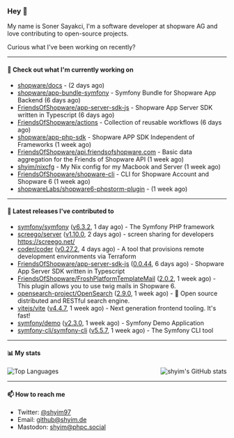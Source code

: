 ### Hey 👋

My name is Soner Sayakci, I'm a software developer at shopware AG and love contributing to open-source projects.

Curious what I've been working on recently?

---

#### 👷 Check out what I'm currently working on

- [shopware/docs](https://github.com/shopware/docs) -  (2 days ago)
- [shopware/app-bundle-symfony](https://github.com/shopware/app-bundle-symfony) - Symfony Bundle for Shopware App Backend (6 days ago)
- [FriendsOfShopware/app-server-sdk-js](https://github.com/FriendsOfShopware/app-server-sdk-js) - Shopware App Server SDK written in Typescript (6 days ago)
- [FriendsOfShopware/actions](https://github.com/FriendsOfShopware/actions) - Collection of reusable workflows (6 days ago)
- [shopware/app-php-sdk](https://github.com/shopware/app-php-sdk) - Shopware APP SDK Independent of Frameworks (1 week ago)
- [FriendsOfShopware/api.friendsofshopware.com](https://github.com/FriendsOfShopware/api.friendsofshopware.com) - Basic data aggregation for the Friends of Shopware API (1 week ago)
- [shyim/nixcfg](https://github.com/shyim/nixcfg) - My Nix config for my Macbook and Server (1 week ago)
- [FriendsOfShopware/shopware-cli](https://github.com/FriendsOfShopware/shopware-cli) - CLI for Shopware Account and Shopware 6 (1 week ago)
- [shopwareLabs/shopware6-phpstorm-plugin](https://github.com/shopwareLabs/shopware6-phpstorm-plugin) -  (1 week ago)

---

#### 🔭 Latest releases I've contributed to

- [symfony/symfony](https://github.com/symfony/symfony) ([v6.3.2](https://github.com/symfony/symfony/releases/tag/v6.3.2), 1 day ago) - The Symfony PHP framework
- [screego/server](https://github.com/screego/server) ([v1.10.0](https://github.com/screego/server/releases/tag/v1.10.0), 2 days ago) - screen sharing for developers https://screego.net/
- [coder/coder](https://github.com/coder/coder) ([v0.27.2](https://github.com/coder/coder/releases/tag/v0.27.2), 4 days ago) - A tool that provisions remote development environments via Terraform
- [FriendsOfShopware/app-server-sdk-js](https://github.com/FriendsOfShopware/app-server-sdk-js) ([0.0.44](https://github.com/FriendsOfShopware/app-server-sdk-js/releases/tag/0.0.44), 6 days ago) - Shopware App Server SDK written in Typescript
- [FriendsOfShopware/FroshPlatformTemplateMail](https://github.com/FriendsOfShopware/FroshPlatformTemplateMail) ([2.0.2](https://github.com/FriendsOfShopware/FroshPlatformTemplateMail/releases/tag/2.0.2), 1 week ago) - This plugin allows you to use twig mails in Shopware 6.
- [opensearch-project/OpenSearch](https://github.com/opensearch-project/OpenSearch) ([2.9.0](https://github.com/opensearch-project/OpenSearch/releases/tag/2.9.0), 1 week ago) - 🔎 Open source distributed and RESTful search engine.
- [vitejs/vite](https://github.com/vitejs/vite) ([v4.4.7](https://github.com/vitejs/vite/releases/tag/v4.4.7), 1 week ago) - Next generation frontend tooling. It&#39;s fast!
- [symfony/demo](https://github.com/symfony/demo) ([v2.3.0](https://github.com/symfony/demo/releases/tag/v2.3.0), 1 week ago) - Symfony Demo Application
- [symfony-cli/symfony-cli](https://github.com/symfony-cli/symfony-cli) ([v5.5.7](https://github.com/symfony-cli/symfony-cli/releases/tag/v5.5.7), 1 week ago) - The Symfony CLI tool

---

#### 📊 My stats

<img align="right" alt="shyim's GitHub stats" src="https://github-readme-stats.vercel.app/api?username=shyim&count_private=1&show_icons=true&" />

![Top Languages](https://github-readme-stats.vercel.app/api/top-langs/?username=shyim)

---

#### 📫 How to reach me

- Twitter: [@shyim97](https://twitter.com/shyim97)
- Email: [github@shyim.de](mailto://github@shyim.de)
- Mastodon: <a rel="me" href="https://phpc.social/@shyim">shyim@phpc.social</a>
